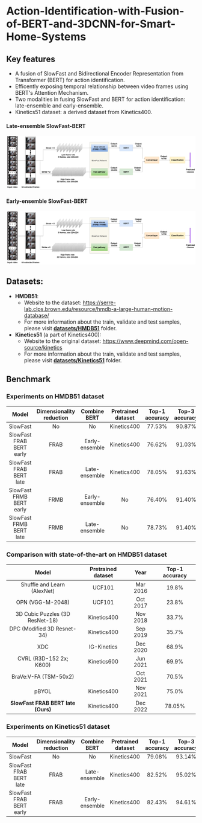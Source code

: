 # Action-Identification-with-Fusion-of-BERT-and-3DCNN-for-Smart-Home-Systems

## Key features
- A fusion of SlowFast and Bidirectional Encoder Representation from Transformer (BERT) for action identification.
- Efficently exposing temporal relationship between video frames using BERT's Attention Mechanism.
- Two modalities in fusing SlowFast and BERT for action identification: late-ensemble and early-ensemble.
- Kinetics51 dataset: a derived dataset from Kinetics400.

#### Late-ensemble SlowFast-BERT
<img src="images/FRAB_FRMB_late.png">

#### Early-ensemble SlowFast-BERT
<img src="images/FRAB_FRMB_late.png">

## Datasets:
  - **HMDB51**:
    - Website to the dataset: https://serre-lab.clps.brown.edu/resource/hmdb-a-large-human-motion-database/
    - For more information about the train, validate and test samples, please visit <a href="datasets/HMDB51"><strong>datasets/HMDB51</strong></a> folder.
  - **Kinetics51** (a part of Kinetics400): 
    - Website to the original dataset: https://www.deepmind.com/open-source/kinetics
    - For more information about the train, validate and test samples, please visit <a href="datasets/Kinetics51"><strong>datasets/Kinetics51</strong></a> folder.

## Benchmark

### Experiments on HMDB51 dataset
| Model | Dimensionality reduction | Combine BERT | Pretrained dataset | Top-1 accuracy | Top-3 accuracy |
| :---: | :---: | :---: | :---: | :---: | :---: |
| SlowFast | No | No | Kinetics400 | 77.53% | 90.87% |
| SlowFast FRAB BERT early | FRAB | Early-ensemble | Kinetics400 | 76.62% | 91.03% |
| SlowFast FRAB BERT late | FRAB | Late-ensemble | Kinetics400 | 78.05% | 91.63% |
| SlowFast FRMB BERT early | FRMB | Early-ensemble | No | 76.40% | 91.40% |
| SlowFast FRMB BERT late | FRMB | Late-ensemble | No | 78.73% | 91.40% |

### Comparison with state-of-the-art on HMDB51 dataset
| Model | Pretrained dataset | Year | Top-1 accuracy |
| :---: | :---: | :---: | :---: |
| Shuffle and Learn (AlexNet) | UCF101 | Mar 2016 | 19.8% |
| OPN (VGG-M-2048) | UCF101 | Oct 2017 | 23.8% |
| 3D Cubic Puzzles (3D ResNet-18) | Kinetics400 | Nov 2018 | 33.7% |
| DPC (Modified 3D Resnet-34) | Kinetics400 | Sep 2019 | 35.7% |
| XDC | IG-Kinetics | Dec 2020 | 68.9% |
| CVRL (R3D-152 2x; K600) | Kinetics600 | Jun 2021 | 69.9% |
| BraVe:V-FA (TSM-50x2) |  | Oct 2021 | 70.5% |
| pBYOL | Kinetics400 | Nov 2021 | 75.0% |
| **SlowFast FRAB BERT late (Ours)** | Kinetics400 | Dec 2022 | 78.05% |

### Experiments on Kinetics51 dataset
| Model | Dimensionality reduction | Combine BERT | Pretrained dataset | Top-1 accuracy | Top-3 accuracy |
| :---: | :---: | :---: | :---: | :---: | :---: |
| SlowFast | No | No | Kinetics400 | 79.08% | 93.14% |
| SlowFast FRAB BERT late | FRAB | Late-ensemble | Kinetics400 | 82.52% | 95.02% |
| SlowFast FRAB BERT early | FRAB | Early-ensemble | Kinetics400 | 82.43% | 94.61% |
